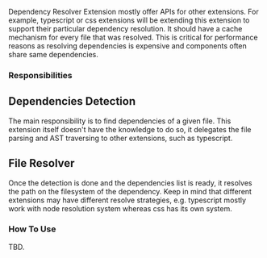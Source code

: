 Dependency Resolver Extension mostly offer APIs for other extensions.
For example, typescript or css extensions will be extending this extension to support their particular dependency resolution.
It should have a cache mechanism for every file that was resolved. This is critical for performance reasons as resolving dependencies is expensive and components often share same dependencies.

### Responsibilities
## Dependencies Detection
The main responsibility is to find dependencies of a given file. This extension itself doesn't have the knowledge to do so, it delegates the file parsing and AST traversing to other extensions, such as typescript.

## File Resolver
Once the detection is done and the dependencies list is ready, it resolves the path on the filesystem of the dependency. Keep in mind that different extensions may have different resolve strategies, e.g. typescript mostly work with node resolution system whereas css has its own system.

### How To Use
TBD.